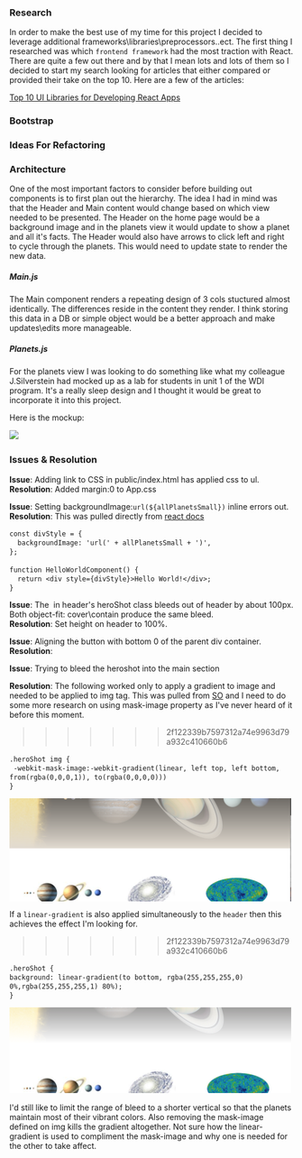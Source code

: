 
### Research

In order to make the best use of my time for this project I decided to leverage additional frameworks\libraries\preprocessors..ect.  The first thing I researched was which `frontend framework` had the most traction with React.  There are quite a few out there and by that I mean lots and lots of them so I decided to start my search looking for articles that either compared or provided their take on the top 10.  Here are a few of the articles: 

[Top 10 UI Libraries for Developing React Apps](https://www.dhruvkumarjha.com/articles/top-ten-ui-libraries-for-developing-react-js-applications)

### Bootstrap

### Ideas For Refactoring

### Architecture

One of the most important factors to consider before building out components is to first plan out the hierarchy. The idea I had in mind was that the Header and Main content would change based on which view needed to be presented.  The Header on the home page would be a background image and in the planets view it would update to show a planet and all it's facts.  The Header would also have arrows to click left and right to cycle through the planets.  This would need to update state to render the new data.  

##### Main.js 

The Main component renders a repeating design of 3 cols stuctured almost identically.  The differences reside in the content they render.  I think storing this data in a DB or simple object would be a better approach and make updates\edits more manageable. 

##### Planets.js 

For the planets view I was looking to do something like what my colleague J.Silverstein had mocked up as a lab for students in unit 1 of the WDI program. It's a really sleep design and I thought it would be great to incorporate it into this project. 

Here is the mockup:

![](https://git.generalassemb.ly/raw/nyc-wdi-ada/HW_U01_D04_CSS-Saturn/master/jpegs/saturn-desktop.jpg?token=AAAA9dUudBJQWKm_7wJ7SeuroWXVRzOJks5Z29TgwA%3D%3D)

### Issues & Resolution

**Issue**: Adding link to CSS in public/index.html has applied css to ul. </br>
**Resolution**: Added margin:0 to App.css


**Issue**: Setting backgroundImage:`url(${allPlanetsSmall})` inline errors out. </br>
**Resolution**: This was pulled directly from [react docs](https://reactjs.org/docs/dom-elements.html)

```
const divStyle = {
  backgroundImage: 'url(' + allPlanetsSmall + ')',
};

function HelloWorldComponent() {
  return <div style={divStyle}>Hello World!</div>;
}
```

**Issue**: The <img> in header's heroShot class bleeds out of header by about 100px.  Both object-fit: cover\contain produce the same bleed. </br>
**Resolution**: Set height on header to 100%.  

**Issue**: Aligning the button with bottom 0 of the parent div container. </br>
**Resolution**: 

**Issue**: Trying to bleed the heroshot into the main section</br>

**Resolution**: The following worked only to apply a gradient to image and needed to be applied to img tag.  This was pulled from [SO](https://stackoverflow.com/questions/19713813/fade-image-to-transparent-like-a-gradient) and I need to do some more research on using mask-image property as I've never heard of it before this moment.  
>>>>>>> 2f122339b7597312a74e9963d79a932c410660b6

```
.heroShot img {
 -webkit-mask-image:-webkit-gradient(linear, left top, left bottom, from(rgba(0,0,0,1)), to(rgba(0,0,0,0)))
}
```

<img src="images/imageBleed-almost.png" align="center" width="500">

If a `linear-gradient` is also applied simultaneously to the `header` then this achieves the effect I'm looking for. 
>>>>>>> 2f122339b7597312a74e9963d79a932c410660b6

```
.heroShot {
background: linear-gradient(to bottom, rgba(255,255,255,0) 0%,rgba(255,255,255,1) 80%);
}
```
<img src="images/imageBleed-done.png" width="500">


I'd still like to limit the range of bleed to a shorter vertical so that the planets maintain most of their vibrant colors. Also removing the mask-image defined on img kills the gradient altogether.  Not sure how the linear-gradient is used to compliment the mask-image and why one is needed for the other to take affect. 

